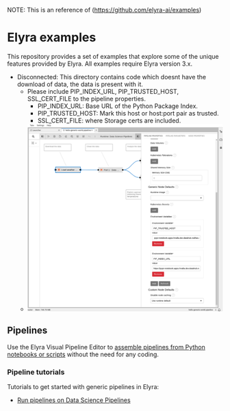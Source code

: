 <!--
{% comment %}
Copyright 2018-2022 Elyra Authors

Licensed under the Apache License, Version 2.0 (the "License");
you may not use this file except in compliance with the License.
You may obtain a copy of the License at

http://www.apache.org/licenses/LICENSE-2.0

Unless required by applicable law or agreed to in writing, software
distributed under the License is distributed on an "AS IS" BASIS,
WITHOUT WARRANTIES OR CONDITIONS OF ANY KIND, either express or implied.
See the License for the specific language governing permissions and
limitations under the License.
{% endcomment %}
-->

NOTE: This is an reference of (https://github.com/elyra-ai/examples)

# Elyra examples

This repository provides a set of examples that explore some of the unique
features provided by Elyra. All examples require Elyra version 3.x.


* Disconnected: This directory contains code which doesnt have the download of data, the data is present with it.
  * Please include PIP_INDEX_URL, PIP_TRUSTED_HOST, SSL_CERT_FILE to the pipeline properties.
    * PIP_INDEX_URL: Base URL of the Python Package Index.
    * PIP_TRUSTED_HOST: Mark this host or host:port pair as trusted.
    * SSL_CERT_FILE: <file> where Storage certs are included.
  * ![Alt text](./pipeline_default.png "Pipeline")

## Pipelines

Use the Elyra Visual Pipeline Editor to [assemble pipelines from Python notebooks or scripts](https://elyra.readthedocs.io/en/stable/user_guide/pipelines.html) without the need for any coding.

### Pipeline tutorials

Tutorials to get started with generic pipelines in Elyra:
- [Run pipelines on Data Science Pipelines](pipelines/run-pipelines-on-data-science-pipelines)
